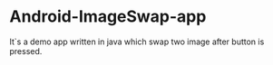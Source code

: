 # Android-ImageSwap-app

It`s a demo app written in java which swap two image after button is pressed.
